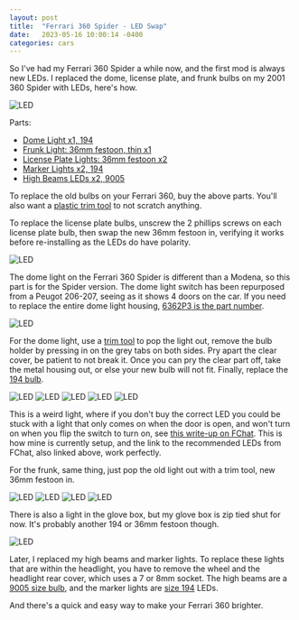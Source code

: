 ```yaml
---
layout: post
title:  "Ferrari 360 Spider - LED Swap"
date:   2023-05-16 10:00:14 -0400
categories: cars
---
```


So I've had my Ferrari 360 Spider a while now, and the first mod is always new LEDs. I replaced the dome, license plate, and frunk bulbs on my 2001 360 Spider with LEDs, here's how. 

![LED](/images/360-led/1.jpg)

Parts:
* [Dome Light x1, 194](https://amzn.to/3o8yq8P)
* [Frunk Light: 36mm festoon, thin x1](https://amzn.to/450UJOs)
* [License Plate Lights: 36mm festoon x2](https://amzn.to/450UJOs)
* [Marker Lights x2, 194](https://amzn.to/47mv8R8)
* [High Beams LEDs x2, 9005](https://amzn.to/3o8yq8P)

To replace the old bulbs on your Ferrari 360, buy the above parts. You'll also want a [plastic trim tool](https://amzn.to/41NBftE) to not scratch anything. 

To replace the license plate bulbs, unscrew the 2 phillips screws on each license plate bulb, then swap the new 36mm festoon in, verifying it works before re-installing as the LEDs do have polarity. 

![LED](/images/360-led/1.jpg)

The dome light on the Ferrari 360 Spider is different than a Modena, so this part is for the Spider version. The dome light switch has been repurposed from a Peugot 206-207, seeing as it shows 4 doors on the car. If you need to replace the entire dome light housing, [6362P3 is the part number](https://amzn.to/47Y8AXT). 

![LED](/images/360-led/9.jpg)

For the dome light, use a [trim tool](https://amzn.to/41NBftE) to pop the light out, remove the bulb holder by pressing in on the grey tabs on both sides. Pry apart the clear cover, be patient to not break it. Once you can pry the clear part off, take the metal housing out, or else your new bulb will not fit. Finally, replace the [194 bulb](https://amzn.to/3o8yq8P). 

![LED](/images/360-led/2.jpg)
![LED](/images/360-led/8.jpg)
![LED](/images/360-led/10.jpg)
![LED](/images/360-led/11.jpg)
![LED](/images/360-led/12.jpg)

This is a weird light, where if you don't buy the correct LED you could be stuck with a light that only comes on when the door is open, and won't turn on when you flip the switch to turn on, see [this write-up on FChat](https://www.ferrarichat.com/forum/threads/diy-360-spider-overhead-light-led-upgrade.444987/). This is how mine is currently setup, and the link to the recommended LEDs from FChat, also linked above, work perfectly. 

For the frunk, same thing, just pop the old light out with a trim tool, new 36mm festoon in. 

![LED](/images/360-led/3.jpg)
![LED](/images/360-led/5.jpg)
![LED](/images/360-led/6.jpg)
![LED](/images/360-led/7.jpg)

There is also a light in the glove box, but my glove box is zip tied shut for now. It's probably another 194 or 36mm festoon though. 

![LED](/images/360-led/new.jpeg)

Later, I replaced my high beams and marker lights. To replace these lights that are within the headlight, you have to remove the wheel and the headlight rear cover, which uses a 7 or 8mm socket. The high beams are a [9005 size bulb](https://amzn.to/47mv8R8), and the marker lights are [size 194](https://amzn.to/3o8yq8P) LEDs. 

And there's a quick and easy way to make your Ferrari 360 brighter. 